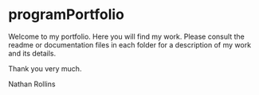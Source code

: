 # programPortfolio
Welcome to my portfolio.  Here you will find my work.
Please consult the readme or documentation files in each folder
for a description of my work and its details.

Thank you very much.

Nathan Rollins
